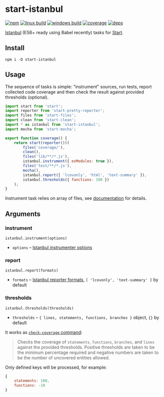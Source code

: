 # start-istanbul

[![npm](https://img.shields.io/npm/v/start-istanbul.svg?style=flat-square)](https://www.npmjs.com/package/start-istanbul)
[![linux build](https://img.shields.io/travis/start-runner/istanbul.svg?label=linux&style=flat-square)](https://travis-ci.org/start-runner/istanbul)
[![windows build](https://img.shields.io/appveyor/ci/start-runner/istanbul.svg?label=windows&style=flat-square)](https://ci.appveyor.com/project/start-runner/istanbul)
[![coverage](https://img.shields.io/codecov/c/github/start-runner/istanbul.svg?style=flat-square)](https://codecov.io/github/start-runner/istanbul)
[![deps](https://img.shields.io/gemnasium/start-runner/istanbul.svg?style=flat-square)](https://gemnasium.com/start-runner/istanbul)

[Istanbul](https://istanbul.js.org/) (ES6+ ready using Babel recently) tasks for [Start](https://github.com/start-runner/start).

## Install

```
npm i -D start-istanbul
```

## Usage

The sequence of tasks is simple: "instrument" sources, run tests, report collected code coverage and then check the result against provided thresholds (optional).

```js
import start from 'start';
import reporter from 'start-pretty-reporter';
import files from 'start-files';
import clean from 'start-clean';
import * as istanbul from 'start-istanbul';
import mocha from 'start-mocha';

export function coverage() {
    return start(reporter())(
        files('coverage/'),
        clean(),
        files('lib/**/*.js'),
        istanbul.instrument({ esModules: true }),
        files('test/**/*.js'),
        mocha(),
        istanbul.report([ 'lcovonly', 'html', 'text-summary' ]),
        istanbul.thresholds({ functions: 100 })
    );
}
```

Instrument task relies on array of files, see [documentation](https://github.com/start-runner/start#readme) for details.

## Arguments

### instrument

`istanbul.instrument(options)`

* `options` – [Istanbul instrumenter options](https://github.com/istanbuljs/istanbul-lib-instrument/blob/master/src/instrumenter.js)

### report

`istanbul.report(formats)`

* `formats` – [Istanbul reporter formats](https://github.com/istanbuljs/istanbul-reports/tree/master/lib), `[ 'lcovonly', 'text-summary' ]` by default

### thresholds

`istanbul.thresholds(thresholds)`

* `thresholds` – `{ lines, statements, functions, branches }` object, `{}` by default

It works as [`check-coverage` command](https://github.com/gotwarlost/istanbul#the-check-coverage-command):

> Checks the coverage of `statements`, `functions`, `branches`, and `lines` against the provided thresholds. Positive thresholds are taken to be the minimum percentage required and negative numbers are taken to be the number of uncovered entities allowed.

Only defined keys will be processed, for example:

```js
{
    statements: 100,
    functions: -10
}
```
